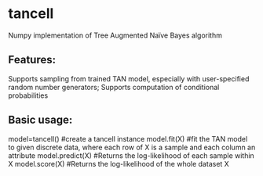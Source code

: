 # tancell
Numpy implementation of Tree Augmented Naïve Bayes algorithm
## Features:
Supports sampling from trained TAN model, especially with user-specified random number generators;
Supports computation of conditional probabilities

## Basic usage:
model=tancell() #create a tancell instance
model.fit(X)    #fit the TAN model to given discrete data, where each row of X is a sample and each column an attribute
model.predict(X)  #Returns the log-likelihood of each sample within X
model.score(X)    #Returns the log-likelihood of the whole dataset X
